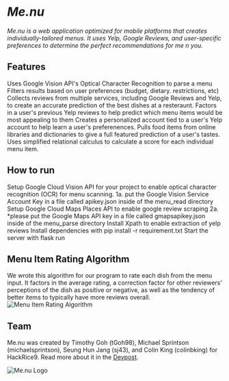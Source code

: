 # *Me.nu*

*Me.nu is a web application optimized for mobile platforms that creates individually-tailored menus. It uses
 Yelp, Google Reviews, and user-specific preferences to determine the perfect recommendations for me n you.* 

## Features

Uses Google Vision API's Optical Character Recognition to parse a menu
Filters results based on user preferences (budget, dietary. restrictions, etc)
Collects reviews from multiple services, including Google Reviews and Yelp, to create an accurate prediction of the best dishes at a resteraunt.
Factors in a user's previous Yelp reviews to help predict which menu items would be most appealing to them
Creates a personalized account tied to a user's Yelp account to help learn a user's preferenences.
Pulls food items from online libraries and dictionaries to give a full featured prediction of a user's tastes.
Uses simplified relational calculus to calculate a score for each individual menu item.

## How to run

Setup Google Cloud Vision API for your project to enable optical character recognition (OCR) for menu scanning. 1a. put the Google Vision Service Account Key in a file called apikey.json inside of the menu_read directory
Setup Google Cloud Maps Places API to enable google review scraping 2a. *please put the Google Maps API key in a file called gmapsapikey.json inside of the menu_parse directory
Install Xpath to enable extraction of yelp reviews
Install dependencies with pip install -r requirement.txt
Start the server with flask run

## Menu Item Rating Algorithm 

We wrote this algorithm for our program to rate each dish from the menu input. It factors in the average rating, a correction factor for other reviewers' perceptions of the dish as positive or negative, as well as the tendency of better items to typically have more reviews overall. 
![Menu Item Rating Algorithm](https://github.com/michaelsprintson/me.nu/blob/master/hr9%20equation.PNG)

## Team
Me.nu was created by Timothy Goh (tGoh98), Michael Sprintson (michaelsprintson), Seung Hun Jang (sj43), and Colin King (colinbking) for HackRice9. Read more about it in the [Devpost](https://devpost.com/software/me-nu).

![Me.nu Logo](https://github.com/michaelsprintson/me.nu/blob/tim/menu_read/static/images/menuLogo.png)

